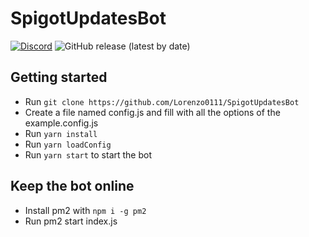 # SpigotUpdatesBot
[![Discord](https://img.shields.io/discord/737993529795674182)](https://discord.gg/ZXM2Az8)
![GitHub release (latest by date)](https://img.shields.io/github/v/release/Lorenzo0111/SpigotUpdatesBot)


## Getting started
  - Run `git clone https://github.com/Lorenzo0111/SpigotUpdatesBot`
  - Create a file named config.js and fill with all the options of the example.config.js
  - Run `yarn install`
  - Run `yarn loadConfig`
  - Run `yarn start` to start the bot

## Keep the bot online
  - Install pm2 with `npm i -g pm2`
  - Run pm2 start index.js
